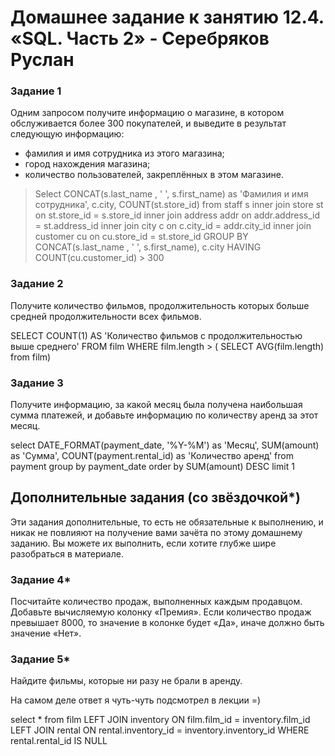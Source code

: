 # Домашнее задание к занятию 12.4. «SQL. Часть 2» - Серебряков Руслан

### Задание 1

Одним запросом получите информацию о магазине, в котором обслуживается более 300 покупателей, и выведите в результат следующую информацию: 
- фамилия и имя сотрудника из этого магазина;
- город нахождения магазина;
- количество пользователей, закреплённых в этом магазине.


> Select CONCAT(s.last_name , ' ', s.first_name) as 'Фамилия и имя сотрудника', 
> c.city,
> COUNT(st.store_id)
> from staff s 
> inner join store st on st.store_id = s.store_id 
> inner join address addr on addr.address_id = st.address_id 
> inner join city c on c.city_id = addr.city_id 
> inner join customer cu on cu.store_id = st.store_id 
> GROUP BY CONCAT(s.last_name , ' ', s.first_name), c.city
> HAVING COUNT(cu.customer_id) > 300


### Задание 2


Получите количество фильмов, продолжительность которых больше средней продолжительности всех фильмов.

SELECT COUNT(1)
AS 'Количество фильмов 
с продолжительностью 
выше среднего'
FROM film
WHERE film.length > ( SELECT AVG(film.length) from film)


### Задание 3

Получите информацию, за какой месяц была получена наибольшая сумма платежей, и добавьте информацию по количеству аренд за этот месяц.

select DATE_FORMAT(payment_date, '%Y-%M') as 'Месяц',
SUM(amount) as 'Сумма', 
COUNT(payment.rental_id) as 'Количество аренд' 
from payment 
group by payment_date 
order by SUM(amount) DESC limit 1


## Дополнительные задания (со звёздочкой*)
Эти задания дополнительные, то есть не обязательные к выполнению, и никак не повлияют на получение вами зачёта по этому домашнему заданию. Вы можете их выполнить, если хотите глубже шире разобраться в материале.

### Задание 4*

Посчитайте количество продаж, выполненных каждым продавцом. Добавьте вычисляемую колонку «Премия». Если количество продаж превышает 8000, то значение в колонке будет «Да», иначе должно быть значение «Нет».

### Задание 5*

Найдите фильмы, которые ни разу не брали в аренду.

На самом деле ответ я чуть-чуть подсмотрел в лекции =) 

select *
from film
LEFT JOIN inventory ON film.film_id = inventory.film_id
LEFT JOIN rental ON rental.inventory_id = inventory.inventory_id
WHERE rental.rental_id IS NULL





